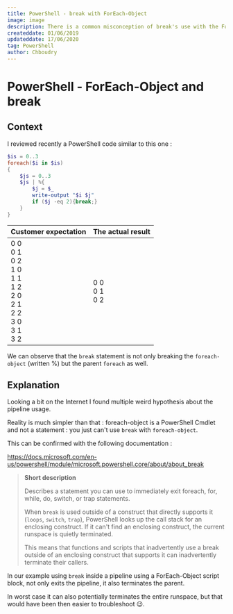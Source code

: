 ```yaml
---
title: PowerShell - break with ForEach-Object 
image: image
description: There is a common misconception of break's use with the ForEach-Object Cmdlet.
createddate: 01/06/2019
updateddate: 17/06/2020
tag: PowerShell
author: Chboudry
---
```


# PowerShell - ForEach-Object and break

## Context
I reviewed recently a PowerShell code similar to this one :
```powershell
$is = 0..3
foreach($i in $is)
{
	$js = 0..3
	$js | %{
		$j = $_
		write-output "$i $j"
		if ($j -eq 2){break;}
	}
}
```
| Customer expectation  | The actual result |
| ------------- | ------------- |
| 0 0<br>0 1<br>0 2<br>1 0<br>1 1<br>1 2<br>2 0<br>2 1<br>2 2<br>3 0<br>3 1<br>3 2 | 0 0<br>0 1<br>0 2  |

We can observe that the `break` statement is not only breaking the `foreach-object` (written %) but the parent `foreach` as well.

## Explanation

Looking a bit on the Internet I found multiple weird hypothesis about the pipeline usage.

Reality is much simpler than that : foreach-object is a PowerShell Cmdlet and not a statement : you just can't use `break` with `foreach-object`.

This can be confirmed with the following documentation :

https://docs.microsoft.com/en-us/powershell/module/microsoft.powershell.core/about/about_break


>**Short description**
>
>Describes a statement you can use to immediately exit foreach, for, while, do, switch, or trap statements.
>
>When `break` is used outside of a construct that directly supports it (`loops`, `switch`, `trap`), PowerShell looks up the call stack for an enclosing construct. If it can't find an enclosing construct, the current runspace is quietly terminated.
>
>This means that functions and scripts that inadvertently use a break outside of an enclosing construct that supports it can inadvertently terminate their callers.

In our example using `break` inside a pipeline using a ForEach-Object script block, not only exits the pipeline, it also terminates the parent. 

In worst case it can also potentially terminates the entire runspace, but that would have been then easier to troubleshoot :wink:.
